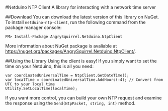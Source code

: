 #Netduino NTP Client
A library for interacting with a network time server

##Download
You can download the latest version of this library on NuGet. To install `netduino-ntp-client`, run the following command from the package manager console:

    PM> Install-Package AngrySquirrel.Netduino.NtpClient

More information about NuGet package is avaliable at https://nuget.org/packages/AngrySquirrel.Netduino.NtpClient/.

##Using the Library
Using the client is easy! If you simply want to set the time on your Netduino, this is all you need:

    var coordinatedUniversalTime = NtpClient.GetDateTime();
    var localTime = coordinatedUniversalTime.AddHours(-4); // Convert from UTC to your local time
    Utility.SetLocalTime(localTime);

If you want more control, you can build your own NTP request and examine the response using the `Send(NtpPacket, string, int)` method.
